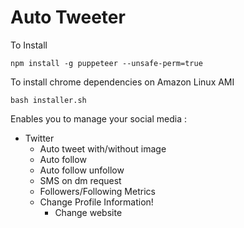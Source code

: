 # Auto Tweeter

To Install 
```
npm install -g puppeteer --unsafe-perm=true
```
To install chrome dependencies on Amazon Linux AMI 
```
bash installer.sh
```


Enables you to manage your social media :    
- Twitter  
  - Auto tweet with/without image  
  - Auto follow
  - Auto follow unfollow
  - SMS on dm request 
  - Followers/Following Metrics
  - Change Profile Information!
	- Change website
